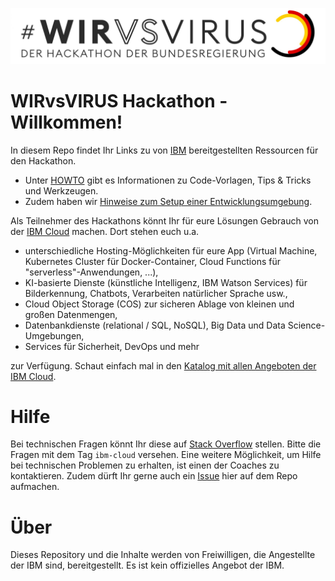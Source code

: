 ![Banner](wirvsvirus-banner.jpg)

# WIRvsVIRUS Hackathon - Willkommen!
In diesem Repo findet Ihr Links zu von [IBM](https://www.ibm.com/de-de) bereitgestellten Ressourcen für den Hackathon.

- Unter [HOWTO](/HOWTO.md) gibt es Informationen zu Code-Vorlagen, Tips & Tricks und Werkzeugen. 
- Zudem haben wir [Hinweise zum Setup einer Entwicklungsumgebung](/SETUP.md).

Als Teilnehmer des Hackathons könnt Ihr für eure Lösungen Gebrauch von der [IBM Cloud](https://www.ibm.com/cloud) machen. Dort stehen euch u.a.
- unterschiedliche Hosting-Möglichkeiten für eure App (Virtual Machine, Kubernetes Cluster für Docker-Container, Cloud Functions für "serverless"-Anwendungen, ...),
- KI-basierte Dienste (künstliche Intelligenz, IBM Watson Services) für Bilderkennung, Chatbots, Verarbeiten natürlicher Sprache usw.,
- Cloud Object Storage (COS) zur sicheren Ablage von kleinen und großen Datenmengen,
- Datenbankdienste (relational / SQL, NoSQL), Big Data und Data Science-Umgebungen,
- Services für Sicherheit, DevOps und mehr

zur Verfügung. Schaut einfach mal in den [Katalog mit allen Angeboten der IBM Cloud](https://cloud.ibm.com/catalog).


# Hilfe

Bei technischen Fragen könnt Ihr diese auf [Stack Overflow](https://stackoverflow.com/questions/tagged/ibm-cloud) stellen. Bitte die Fragen mit dem Tag `ibm-cloud` versehen. Eine weitere Möglichkeit, um Hilfe bei technischen Problemen zu erhalten, ist einen der Coaches zu kontaktieren. Zudem dürft Ihr gerne auch ein [Issue](https://github.com/WirVsVirus-IBM/00-landing/issues) hier auf dem Repo aufmachen.

# Über

Dieses Repository und die Inhalte werden von Freiwilligen, die Angestellte der IBM sind, bereitgestellt. Es ist kein offizielles Angebot der IBM.
